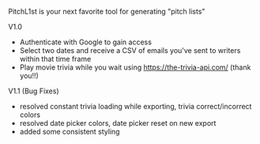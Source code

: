 PitchL1st is your next favorite tool for generating "pitch lists" 

V1.0 
- Authenticate with Google to gain access 
- Select two dates and receive a CSV of emails you've sent to writers within that time frame
- Play movie trivia while you wait using https://the-trivia-api.com/ (thank you!!) 

V1.1 (Bug Fixes)
- resolved constant trivia loading while exporting, trivia correct/incorrect colors
- resolved date picker colors, date picker reset on new export
- added some consistent styling
